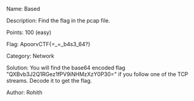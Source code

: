 Name: Based

Description: Find the flag in the pcap file.

Points: 100 (easy)

Flag: ApoorvCTF{=_=_b4s3_64?}

Category: Network

Solution:
You will find the base64 encoded flag "QXBvb3J2Q1RGez1fPV9iNHMzXzY0P30=" if you follow one of the TCP streams. Decode it to get the flag.

Author: Rohith